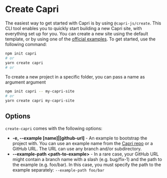 # Create Capri

The easiest way to get started with Capri is by using `@capri-js/create`. This CLI tool enables you to quickly start building a new Capri site, with everything set up for you. You can create a new site using the default template, or by using one of the [official examples](https://github.com/capri-js/capri/tree/main/examples). To get started, use the following command:

```bash
npm init capri
# or
yarn create capri
# or
```

To create a new project in a specific folder, you can pass a name as argument argument

```bash
npm init capri -- my-capri-site
# or
yarn create capri my-capri-site
```

## Options

`create-capri` comes with the following options:

- **-e, --example [name]|[github-url]** - An example to bootstrap the project with. You can use an example name from the [Capri repo](https://github.com/capri-js/capri/tree/main/examples) or a GitHub URL. The URL can use any branch and/or subdirectory.
- **--example-path &lt;path-to-example&gt;** - In a rare case, your GitHub URL might contain a branch name with a slash (e.g. bug/fix-1) and the path to the example (e.g. foo/bar). In this case, you must specify the path to the example separately: `--example-path foo/bar`
